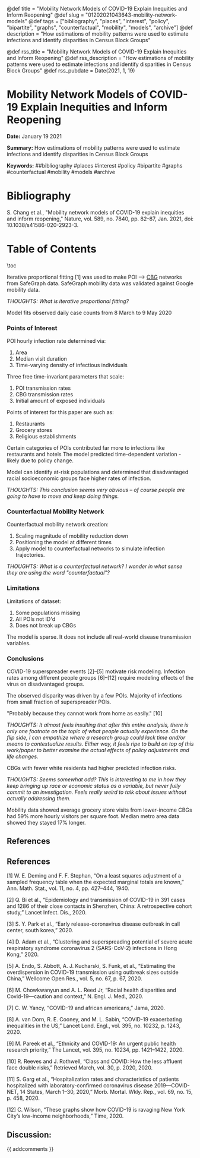 @def title = "Mobility Network Models of COVID-19 Explain Inequities and Inform Reopening"
@def slug = "01202021043643-mobility-network-models"
@def tags = ["bibliography", "places", "interest", "policy", "bipartite", "graphs", "counterfactual", "mobility", "models", "archive"]
@def description = "How estimations of mobility patterns were used to estimate infections and identify disparities in Census Block Groups"

@def rss_title = "Mobility Network Models of COVID-19 Explain Inequities and Inform Reopening"
@def rss_description = "How estimations of mobility patterns were used to estimate infections and identify disparities in Census Block Groups"
@def rss_pubdate = Date(2021, 1, 19)


Mobility Network Models of COVID-19 Explain Inequities and Inform Reopening
=========

**Date:** January 19 2021

**Summary:** How estimations of mobility patterns were used to estimate infections and identify disparities in Census Block Groups

**Keywords:** ##bibliography #places #interest #policy #bipartite #graphs #counterfactual #mobility #models  #archive

Bibliography
==========

S. Chang et al., "Mobility network models of COVID-19 explain inequities and inform reopening," Nature, vol. 589, no. 7840, pp. 82–87, Jan. 2021, doi: 10.1038/s41586-020-2923-3.

Table of Contents
=========

\toc

Iterative proportional fitting [1] was used to make POI –> [CBG](/01202021043013-census-groups.md) networks from SafeGraph data. SafeGraph mobility data was validated against Google mobility data.

*THOUGHTS: What is iterative proportional fitting?*

Model fits observed daily case counts from 8 March to 9 May 2020

### Points of Interest

POI hourly infection rate determined via:

1. Area
2. Median visit duration
3. Time-varying density of infectious individuals

Three free time-invariant parameters that scale:

1. POI transmission rates
2. CBG transmission rates
3. Initial amount of exposed individuals

Points of interest for this paper are such as: 

1. Restaurants
2. Grocery stores
3. Religious establishments

Certain categories of POIs contributed far more to infections like restaurants and hotels The model predicted time-dependent variation - likely due to policy change.

Model can identify at-risk populations and determined that disadvantaged racial socioeconomic groups face higher rates of infection.

*THOUGHTS: This conclusion seems very obvious – of course people are going to have to move and keep doing things.*

### Counterfactual Mobility Network

Counterfactual mobility network creation:

1. Scaling magnitude of mobility reduction down
2. Positioning the model at different times
3. Apply model to counterfactual networks to simulate infection trajectories.

*THOUGHTS: What is a counterfactual network? I wonder in what sense they are using the word "counterfactual"?*

### Limitations

Limitations of dataset:

1. Some populations missing
2. All POIs not ID'd
3. Does not break up CBGs

The model is sparse.  It does not include all real-world disease transmission variables.

### Conclusions

COVID-19 superspreader events [2]–[5] motivate risk modeling. Infection rates among different people groups [6]–[12] require modeling effects of the virus on disadvantaged groups.

The observed disparity was driven by a few POIs. Majority of infections from small fraction of superspreader POIs.

"Probably because they cannot work from home as easily." [10]

*THOUGHTS: It almost feels insulting that after this entire analysis, there is only one footnote on the topic of what people actually experience. On the flip side, I can empathize where a research group could lack time and/or means to contextualize results. Either way, it feels ripe to build on top of this work/paper to better examine the actual effects of policy adjustments and life changes.*

CBGs with fewer white residents had higher predicted infection risks.

*THOUGHTS: Seems somewhat odd? This is interesting to me in how they keep bringing up race or economic status as a variable, but never fully commit to an investigation. Feels really weird to talk about issues without actually addressing them.*

Mobility data showed average grocery store visits from lower-income CBGs had 59% more hourly visitors per square foot. Median metro area data showed they stayed 17% longer.

## References

## References

[1] W. E. Deming and F. F. Stephan, “On a least squares adjustment of a sampled frequency table when the expected marginal totals are known,” Ann. Math. Stat., vol. 11, no. 4, pp. 427–444, 1940.

[2] Q. Bi et al., “Epidemiology and transmission of COVID-19 in 391 cases and 1286 of their close contacts in Shenzhen, China: A retrospective cohort study,” Lancet Infect. Dis., 2020.

[3] S. Y. Park et al., “Early release-coronavirus disease outbreak in call center, south korea,” 2020.

[4] D. Adam et al., “Clustering and superspreading potential of severe acute respiratory syndrome coronavirus 2 (SARS-CoV-2) infections in Hong Kong,” 2020.

[5] A. Endo, S. Abbott, A. J. Kucharski, S. Funk, et al., “Estimating the overdispersion in COVID-19 transmission using outbreak sizes outside China,” Wellcome Open Res., vol. 5, no. 67, p. 67, 2020.

[6] M. Chowkwanyun and A. L. Reed Jr, “Racial health disparities and Covid-19—caution and context,” N. Engl. J. Med., 2020.

[7] C. W. Yancy, “COVID-19 and african americans,” Jama, 2020.

[8] A. van Dorn, R. E. Cooney, and M. L. Sabin, “COVID-19 exacerbating inequalities in the US,” Lancet Lond. Engl., vol. 395, no. 10232, p. 1243, 2020.

[9] M. Pareek et al., “Ethnicity and COVID-19: An urgent public health research priority,” The Lancet, vol. 395, no. 10234, pp. 1421–1422, 2020.

[10] R. Reeves and J. Rothwell, “Class and COVID: How the less affluent face double risks,” Retrieved March, vol. 30, p. 2020, 2020.

[11] S. Garg et al., “Hospitalization rates and characteristics of patients hospitalized with laboratory-confirmed coronavirus disease 2019—COVID-NET, 14 States, March 1–30, 2020,” Morb. Mortal. Wkly. Rep., vol. 69, no. 15, p. 458, 2020.

[12] C. Wilson, “These graphs show how COVID-19 is ravaging New York City’s low-income neighborhoods,” Time, 2020.
## Discussion: 

{{ addcomments }}
